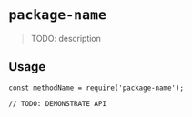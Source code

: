 # `package-name`

> TODO: description

## Usage

```
const methodName = require('package-name');

// TODO: DEMONSTRATE API
```
